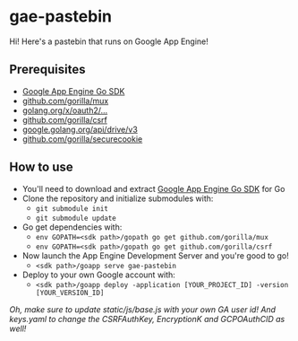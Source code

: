 # gae-pastebin
Hi! Here's a pastebin that runs on Google App Engine!

## Prerequisites

 * [Google App Engine Go SDK](https://cloud.google.com/appengine/downloads)
 * [github.com/gorilla/mux](http://www.gorillatoolkit.org/pkg/mux)
 * [golang.org/x/oauth2/...](https://godoc.org/golang.org/x/oauth2)
 * [github.com/gorilla/csrf](http://www.gorillatoolkit.org/pkg/csrf)
 * [google.golang.org/api/drive/v3](https://godoc.org/google.golang.org/api/drive/v3)
 * [github.com/gorilla/securecookie](http://www.gorillatoolkit.org/pkg/securecookie)

## How to use

 * You'll need to download and extract [Google App Engine Go SDK](https://cloud.google.com/appengine/downloads) for Go
 * Clone the repository and initialize submodules with:
   * `git submodule init`
   * `git submodule update`
 * Go get dependencies with:
   * `env GOPATH=<sdk path>/gopath go get github.com/gorilla/mux`
   * `env GOPATH=<sdk path>/gopath go get github.com/gorilla/csrf`
 * Now launch the App Engine Development Server and you're good to go!
   * `<sdk path>/goapp serve gae-pastebin`
 * Deploy to your own Google account with:
   * `<sdk path>/goapp deploy -application [YOUR_PROJECT_ID] -version [YOUR_VERSION_ID]`

_Oh, make sure to update static/js/base.js with your own GA user id!_
_And keys.yaml to change the CSRFAuthKey, EncryptionK and GCPOAuthCID as well!_
